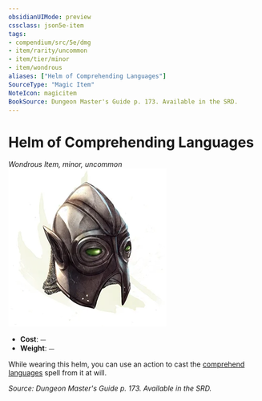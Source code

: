 ```yaml
---
obsidianUIMode: preview
cssclass: json5e-item
tags:
- compendium/src/5e/dmg
- item/rarity/uncommon
- item/tier/minor
- item/wondrous
aliases: ["Helm of Comprehending Languages"]
SourceType: "Magic Item"
NoteIcon: magicitem
BookSource: Dungeon Master's Guide p. 173. Available in the SRD.
---
```

# Helm of Comprehending Languages
*Wondrous Item, minor, uncommon*  
![](/3-Mechanics/CLI/items/img/helm-of-comprehending-languages.webp#right)  

- **Cost**: ⏤
- **Weight**: ⏤

While wearing this helm, you can use an action to cast the [comprehend languages](/3-Mechanics/CLI/spells/comprehend-languages.md) spell from it at will.

*Source: Dungeon Master's Guide p. 173. Available in the SRD.*